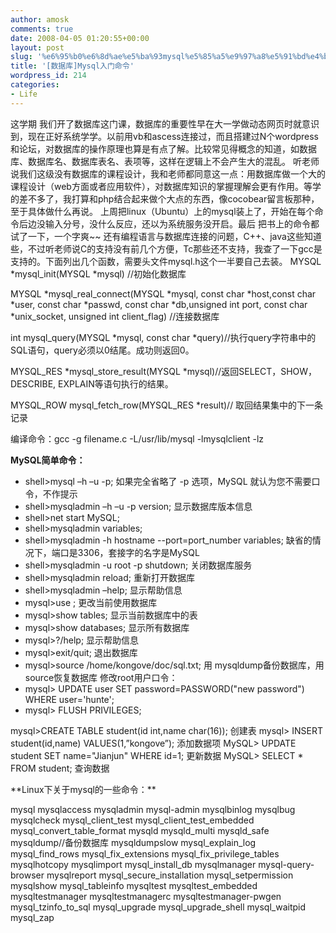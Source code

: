 ```yaml
---
author: amosk
comments: true
date: 2008-04-05 01:20:55+00:00
layout: post
slug: '%e6%95%b0%e6%8d%ae%e5%ba%93mysql%e5%85%a5%e9%97%a8%e5%91%bd%e4%bb%a4'
title: '[数据库]Mysql入门命令'
wordpress_id: 214
categories:
- Life
---
```


这学期 我们开了数据库这门课，数据库的重要性早在大一学做动态网页时就意识到，现在正好系统学学。以前用vb和ascess连接过，而且搭建过N个wordpress和论坛，对数据库的操作原理也算是有点了解。比较常见得概念的知道，如数据库、数据库名、数据库表名、表项等，这样在逻辑上不会产生大的混乱。
听老师说我们这级没有数据库的课程设计，我和老师都同意这一点：用数据库做一个大的课程设计（web方面或者应用软件），对数据库知识的掌握理解会更有作用。等学的差不多了，我打算和php结合起来做个大点的东西，像cocobear留言板那种，至于具体做什么再说。
上周把linux（Ubuntu）上的mysql装上了，开始在每个命令后边没输入分号，没什么反应，还以为系统服务没开启。最后
把书上的命令都试了一下，一个字爽~~
还有编程语言与数据库连接的问题，C++、java这些知道些，不过听老师说C的支持没有前几个方便，Tc那些还不支持，我查了一下gcc是支持的。下面列出几个函数，需要头文件mysql.h这个一半要自己去装。
MYSQL *mysql_init(MYSQL *mysql) //初始化数据库


MYSQL *mysql_real_connect(MYSQL *mysql, const char *host,const char *user, const char *passwd, const char *db,unsigned int port, const char *unix_socket, unsigned int client_flag) //连接数据库


int mysql_query(MYSQL *mysql, const char *query)//执行query字符串中的SQL语句，query必须以0结尾。成功则返回0。

MYSQL_RES *mysql_store_result(MYSQL *mysql)//返回SELECT，SHOW，DESCRIBE, EXPLAIN等语句执行的结果。

MYSQL_ROW mysql_fetch_row(MYSQL_RES *result)// 取回结果集中的下一条记录

编译命令：gcc -g filename.c -L/usr/lib/mysql -lmysqlclient -lz

**MySQL简单命令：**
* shell>mysql –h  –u  -p;
如果完全省略了 -p 选项，MySQL 就认为您不需要口令，不作提示
* shell>mysqladmin –h  –u  -p version;
显示数据库版本信息
* shell>net start MySQL;
* shell>mysqladmin variables;
* shell>mysqladmin -h hostname --port=port_number variables;
缺省的情况下，端口是3306，套接字的名字是MySQL
* shell>mysqladmin -u root -p shutdown;
关闭数据库服务
* shell>mysqladmin reload;
重新打开数据库
* shell>mysqladmin –help;
显示帮助信息
* mysql>use ;
更改当前使用数据库
* mysql>show tables;
显示当前数据库中的表
* mysql>show databases;
显示所有数据库
* mysql>?/help;
显示帮助信息
* mysql>exit/quit;
退出数据库
* mysql>source /home/kongove/doc/sql.txt;
用 mysqldump备份数据库，用source恢复数据库
修改root用户口令：
* mysql> UPDATE user SET password=PASSWORD("new password") WHERE user='hunte';
* mysql> FLUSH PRIVILEGES;

mysql>CREATE TABLE student(id int,name char(16));
创建表
mysql> INSERT student(id,name) VALUES(1,”kongove”);
添加数据项
MySQL> UPDATE student SET name="Jianjun" WHERE id=1;
更新数据
MySQL> SELECT * FROM student;
查询数据
<!-- more -->**Linux下关于mysql的一些命令：**
mysql
mysqlaccess
mysqladmin
mysql-admin
mysqlbinlog
mysqlbug
mysqlcheck
mysql_client_test
mysql_client_test_embedded
mysql_convert_table_format
mysqld
mysqld_multi
mysqld_safe
mysqldump//备份数据库
mysqldumpslow
mysql_explain_log
mysql_find_rows
mysql_fix_extensions
mysql_fix_privilege_tables
mysqlhotcopy
mysqlimport
mysql_install_db
mysqlmanager
mysql-query-browser
mysqlreport
mysql_secure_installation
mysql_setpermission
mysqlshow
mysql_tableinfo
mysqltest
mysqltest_embedded
mysqltestmanager
mysqltestmanagerc
mysqltestmanager-pwgen
mysql_tzinfo_to_sql
mysql_upgrade
mysql_upgrade_shell
mysql_waitpid
mysql_zap
